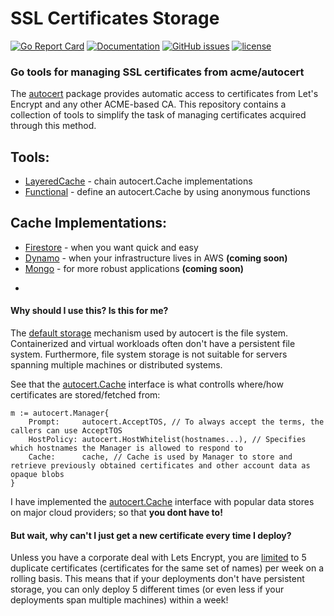 # SSL Certificates Storage

[![Go Report Card](https://goreportcard.com/badge/github.com/adrianosela/certcache)](https://goreportcard.com/report/github.com/adrianosela/certcache)
[![Documentation](https://godoc.org/github.com/adrianosela/certcache?status.svg)](https://goreportcard.com/badge/github.com/adrianosela/certcache)
[![GitHub issues](https://img.shields.io/github/issues/yangwenmai/how-to-add-badge-in-github-readme.svg)](https://goreportcard.com/badge/github.com/adrianosela/certcache/issues)
[![license](https://img.shields.io/github/license/yangwenmai/how-to-add-badge-in-github-readme.svg)](https://github.com/yangwenmai/how-to-add-badge-in-github-readme/LICENSE)
</center>

### Go tools for managing SSL certificates from acme/autocert

The [autocert](https://godoc.org/golang.org/x/crypto/acme/autocert) package provides automatic access to certificates from Let's Encrypt and any other ACME-based CA. This repository contains a collection of tools to simplify the task of managing certificates acquired through this method.

## Tools:
* [LayeredCache](https://godoc.org/github.com/adrianosela/certcache#LayeredCache) - chain autocert.Cache implementations
* [Functional](https://godoc.org/github.com/adrianosela/certcache#Functional) - define an autocert.Cache by using anonymous functions

## Cache Implementations:
*  [Firestore](https://godoc.org/github.com/adrianosela/certcache#Firestore) - when you want quick and easy
*  [Dynamo](https://godoc.org/github.com/adrianosela/certcache) - when your infrastructure lives in AWS **(coming soon)**
*  [Mongo](https://godoc.org/github.com/adrianosela/certcache) - for more robust applications **(coming soon)**

-

#### Why should I use this? Is this for me?

The [default storage](https://godoc.org/golang.org/x/crypto/acme/autocert#DirCache) mechanism used by autocert is the file system. Containerized and virtual workloads often don't have a persistent file system. Furthermore, file system storage is not suitable for servers spanning multiple machines or distributed systems.

See that the [autocert.Cache](https://godoc.org/golang.org/x/crypto/acme/autocert#Cache) interface is what controlls where/how certificates are stored/fetched from: 

```
m := autocert.Manager{
	Prompt:     autocert.AcceptTOS, // To always accept the terms, the callers can use AcceptTOS
	HostPolicy: autocert.HostWhitelist(hostnames...), // Specifies which hostnames the Manager is allowed to respond to
	Cache:      cache, // Cache is used by Manager to store and retrieve previously obtained certificates and other account data as opaque blobs
}
```

I have implemented the [autocert.Cache](https://godoc.org/golang.org/x/crypto/acme/autocert#Cache) interface with popular data stores on major cloud providers; so that **you dont have to!**

#### But wait, why can't I just get a new certificate every time I deploy?

Unless you have a corporate deal with Lets Encrypt, you are [limited](https://letsencrypt.org/docs/rate-limits/) to 5 duplicate certificates (certificates for the same set of names) per week on a rolling basis. This means that if your deployments don't have persistent storage, you can only deploy 5 different times (or even less if your deployments span multiple machines) within a week!


